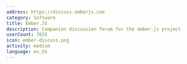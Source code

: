 ```yaml
---
address: https://discuss.emberjs.com
category: Software
title: Ember.JS
description: Companion discussion forum for the ember.js project
userCount: 7633
icon: ember-discuss.png
activity: medium
language: en_US
---
```

